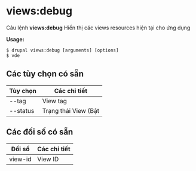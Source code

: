 # views:debug
Câu lệnh **views:debug** Hiển thị các views resources hiện tại cho ứng dụng

**Usage:**
```
$ drupal views:debug [arguments] [options] 
$ vde  
```

## Các tùy chọn có sẵn
Tùy chọn | Các chi tiết
-------|-------------
--tag | View tag
--status | Trạng thái View (Bật|Tắt)

## Các đối số có sẵn
Đối số | Các chi tiết
---------|-------------
view-id | View ID
